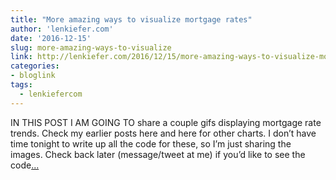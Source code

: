 ```yaml
---
title: "More amazing ways to visualize mortgage rates"
author: 'lenkiefer.com'
date: '2016-12-15'
slug: more-amazing-ways-to-visualize
link: http://lenkiefer.com/2016/12/15/more-amazing-ways-to-visualize-mortgage-rates/
categories:
- bloglink
tags:
  - lenkiefercom
---
```


IN THIS POST I AM GOING TO share a couple gifs displaying mortgage rate trends. Check my earlier posts here and here for other charts. I don’t have time tonight to write up all the code for these, so I’m just sharing the images. Check back later (message/tweet at me) if you’d like to see the code[... <i class="fas fa-external-link-alt"></i>](http://lenkiefer.com/2016/12/15/more-amazing-ways-to-visualize-mortgage-rates/)

